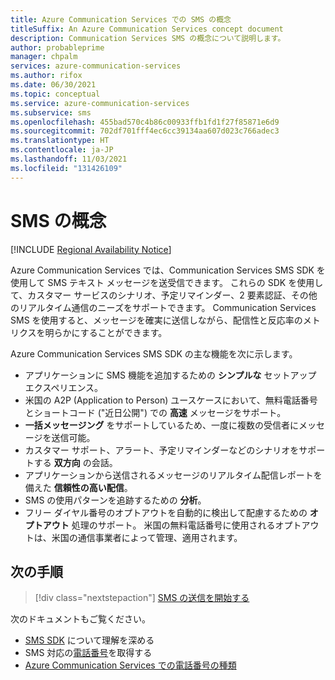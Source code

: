 ```yaml
---
title: Azure Communication Services での SMS の概念
titleSuffix: An Azure Communication Services concept document
description: Communication Services SMS の概念について説明します。
author: probableprime
manager: chpalm
services: azure-communication-services
ms.author: rifox
ms.date: 06/30/2021
ms.topic: conceptual
ms.service: azure-communication-services
ms.subservice: sms
ms.openlocfilehash: 455bad570c4b86c00933ffb1fd1f27f85871e6d9
ms.sourcegitcommit: 702df701fff4ec6cc39134aa607d023c766adec3
ms.translationtype: HT
ms.contentlocale: ja-JP
ms.lasthandoff: 11/03/2021
ms.locfileid: "131426109"
---
```

# <a name="sms-concepts"></a>SMS の概念

[!INCLUDE [Regional Availability Notice](../../includes/regional-availability-include.md)]

Azure Communication Services では、Communication Services SMS SDK を使用して SMS テキスト メッセージを送受信できます。 これらの SDK を使用して、カスタマー サービスのシナリオ、予定リマインダー、2 要素認証、その他のリアルタイム通信のニーズをサポートできます。 Communication Services SMS を使用すると、メッセージを確実に送信しながら、配信性と反応率のメトリクスを明らかにすることができます。

Azure Communication Services SMS SDK の主な機能を次に示します。

-  アプリケーションに SMS 機能を追加するための **シンプルな** セットアップ エクスペリエンス。
- 米国の A2P (Application to Person) ユースケースにおいて、無料電話番号とショートコード ("近日公開") での **高速** メッセージをサポート。
- **一括メッセージング** をサポートしているため、一度に複数の受信者にメッセージを送信可能。
- カスタマー サポート、アラート、予定リマインダーなどのシナリオをサポートする **双方向** の会話。
- アプリケーションから送信されるメッセージのリアルタイム配信レポートを備えた **信頼性の高い配信**。
- SMS の使用パターンを追跡するための **分析**。
- フリー ダイヤル番号のオプトアウトを自動的に検出して配慮するための **オプトアウト** 処理のサポート。 米国の無料電話番号に使用されるオプトアウトは、米国の通信事業者によって管理、適用されます。

## <a name="next-steps"></a>次の手順

> [!div class="nextstepaction"]
> [SMS の送信を開始する](../../quickstarts/telephony-sms/send.md)

次のドキュメントもご覧ください。

- [SMS SDK](../telephony-sms/sdk-features.md) について理解を深める
- SMS 対応の[電話番号](../../quickstarts/telephony-sms/get-phone-number.md)を取得する
- [Azure Communication Services での電話番号の種類](../telephony-sms/plan-solution.md)

